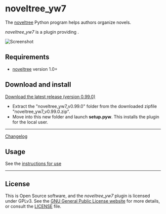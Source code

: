 # noveltree_yw7

The [noveltree](https://peter88213.github.io/noveltree/) Python program helps authors organize novels.  

*noveltree_yw7* is a plugin providing . 

![Screenshot](Screenshots/screen01.png)

## Requirements

- [noveltree](https://peter88213.github.io/noveltree/) version 1.0+

## Download and install

[Download the latest release (version 0.99.0)](https://github.com/peter88213/noveltree_yw7/raw/main/dist/noveltree_yw7_v0.99.0.zip)

- Extract the "noveltree_yw7_v0.99.0" folder from the downloaded zipfile "noveltree_yw7_v0.99.0.zip".
- Move into this new folder and launch **setup.pyw**. This installs the plugin for the local user.

---

[Changelog](changelog)

## Usage

See the [instructions for use](usage)

---

## License

This is Open Source software, and the *noveltree_yw7* plugin is licensed under GPLv3. See the
[GNU General Public License website](https://www.gnu.org/licenses/gpl-3.0.en.html) for more
details, or consult the [LICENSE](https://github.com/peter88213/noveltree_yw7/blob/main/LICENSE) file.
